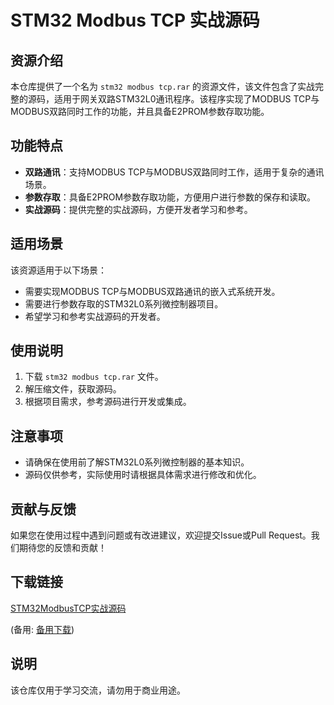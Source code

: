 # STM32 Modbus TCP 实战源码

## 资源介绍

本仓库提供了一个名为 `stm32 modbus tcp.rar` 的资源文件，该文件包含了实战完整的源码，适用于网关双路STM32L0通讯程序。该程序实现了MODBUS TCP与MODBUS双路同时工作的功能，并且具备E2PROM参数存取功能。

## 功能特点

- **双路通讯**：支持MODBUS TCP与MODBUS双路同时工作，适用于复杂的通讯场景。
- **参数存取**：具备E2PROM参数存取功能，方便用户进行参数的保存和读取。
- **实战源码**：提供完整的实战源码，方便开发者学习和参考。

## 适用场景

该资源适用于以下场景：

- 需要实现MODBUS TCP与MODBUS双路通讯的嵌入式系统开发。
- 需要进行参数存取的STM32L0系列微控制器项目。
- 希望学习和参考实战源码的开发者。

## 使用说明

1. 下载 `stm32 modbus tcp.rar` 文件。
2. 解压缩文件，获取源码。
3. 根据项目需求，参考源码进行开发或集成。

## 注意事项

- 请确保在使用前了解STM32L0系列微控制器的基本知识。
- 源码仅供参考，实际使用时请根据具体需求进行修改和优化。

## 贡献与反馈

如果您在使用过程中遇到问题或有改进建议，欢迎提交Issue或Pull Request。我们期待您的反馈和贡献！

## 下载链接
[STM32ModbusTCP实战源码](https://pan.quark.cn/s/cd985a7a57b1) 

(备用: [备用下载](https://pan.baidu.com/s/1uzwY80AjG1Jl-wSNzMF1uA?pwd=1234))

## 说明

该仓库仅用于学习交流，请勿用于商业用途。
